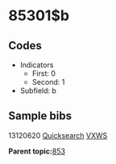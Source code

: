 # 85301$b

## Codes

-   Indicators
    -   First: 0
    -   Second: 1
-   Subfield: b

## Sample bibs

13120620 [Quicksearch](https://search.library.yale.edu/catalog/13120620) [VXWS](http://prodorbis.library.yale.edu:7014/vxws/GetHoldingsService?bibId=13120620)

**Parent topic:**[853](../../tags/853/853.md)

